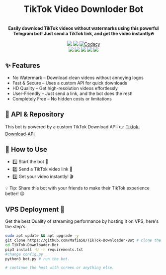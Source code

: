 <h1 align="center">TikTok Video Downloder Bot</h1>
<p align="center">
    <br><b>Easily download TikTok videos without watermarks using this powerful Telegram bot! Just send a TikTok link, and get the video instantly🔥</b><br>
</p>
<p align="center">
    <a href="https://www.python.org/" alt="made-with-python"> <img src="https://img.shields.io/badge/Made%20with-Python-black.svg?style=flat-square&logo=python&logoColor=blue&color=red" /></a>
    <a href="https://github.com/Mafia58/TikTok-Downloader-Bot/graphs/commit-activity" alt="Maintenance"> <img src="https://img.shields.io/badge/Maintained%3F-yes-red.svg?style=flat-square" /></a>
    <a href="https://github.com/Mafia58/TikTok-Downloader-Bot/dashboard"> <img src="https://img.shields.io/codacy/grade/a723cb464d5a4d25be3152b5d71de82d?color=red&logo=codacy&style=flat-square" alt="Codacy" /></a><br>
    <a href="https://github.com/Mafia58/TikTok-Downloader-Bot"> <img src="https://img.shields.io/github/repo-size/levina-lab/video-stream?color=red&logo=github&logoColor=blue&style=flat-square" /></a>
    <a href="https://github.com/Mafia58/TikTok-Downloader-Bot/commits/main"> <img src="https://img.shields.io/github/last-commit/levina-lab/video-stream?color=red&logo=github&logoColor=blue&style=flat-square" /></a>
    <a href="https://github.com/Mafia58/TikTok-Downloader-Bot/issues"> <img src="https://img.shields.io/github/issues/levina-lab/video-stream?color=red&logo=github&logoColor=blue&style=flat-square" /></a>
    <a href="https://github.com/Mafia58/TikTok-Downloader-Bot/network/members"> <img src="https://img.shields.io/github/forks/levina-lab/video-stream?color=red&logo=github&logoColor=blue&style=flat-square" /></a>  
    <a href="https://github.com/Mafia58/TikTok-Downloader-Bot/network/members"> <img src="https://img.shields.io/github/stars/levina-lab/video-stream?color=red&logo=github&logoColor=blue&style=flat-square" /></a>  
</p>

## ✨ Features
- No Watermark – Download clean videos without annoying logos
- Fast & Secure – Uses a custom API for quick downloads
- HD Quality – Get high-resolution videos effortlessly
- User-Friendly – Just send a link, and the bot does the rest!
- Completely Free – No hidden costs or limitations

## 🔗 API & Repository
This bot is powered by a custom TikTok Download API:
👉 [Tiktok-Download-API](https://github.com/Mafia58/Tiktok-Download-API)

## 🚀 How to Use
- 1️⃣ Start the bot 🤖
- 2️⃣ Send a TikTok video link 🎥
- 3️⃣ Get your video instantly! 🎬

💡 Tip: Share this bot with your friends to make their TikTok experience better! 😉

## VPS Deployment 📡
Get the best Quality of streaming performance by hosting it on VPS, here's the step's:

```sh
sudo apt update && apt upgrade -y
git clone https://github.com/Mafia58/TikTok-Downloader-Bot # clone the repo.
cd TikTok-Downloader-Bot
pip3 install -U -r requirements.txt
#change config.py
python3 bot.py # run the bot.

# continue the host with screen or anything else.
```
  
